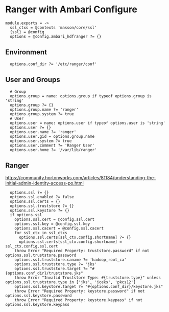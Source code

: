 
# Ranger with Ambari Configure

    module.exports = ->
      ssl_ctxs = @contexts 'masson/core/ssl'
      {ssl} = @config
      options = @config.ambari_hdfranger ?= {}

## Environment

      options.conf_dir ?= '/etc/ranger/conf'

## User and Groups

      # Group
      options.group = name: options.group if typeof options.group is 'string'
      options.group ?= {}
      options.group.name ?= 'ranger'
      options.group.system ?= true
      # User
      options.user = name: options.user if typeof options.user is 'string'
      options.user ?= {}
      options.user.name ?= 'ranger'
      options.user.gid = options.group.name
      options.user.system ?= true
      options.user.comment ?= 'Ranger User'
      options.user.home ?= '/var/lib/ranger'

## Ranger

https://community.hortonworks.com/articles/81184/understanding-the-initial-admin-identity-access-po.html

      options.ssl ?= {}
      options.ssl.enabled ?= false
      options.ssl.certs = {}
      options.ssl.truststore ?= {}
      options.ssl.keystore ?= {}
      if options.ssl
        options.ssl.cert = @config.ssl.cert
        options.ssl.key = @config.ssl.key
        options.ssl.cacert = @config.ssl.cacert
        for ssl_ctx in ssl_ctxs
          options.ssl.certs[ssl_ctx.config.shortname] ?= {}
          options.ssl.certs[ssl_ctx.config.shortname] = ssl_ctx.config.ssl.cert
        throw Error "Required Property: truststore.password" if not options.ssl.truststore.password
        options.ssl.truststore.caname ?= 'hadoop_root_ca'
        options.ssl.truststore.type ?= 'jks'
        options.ssl.truststore.target ?= "#{options.conf_dir}/truststore.jks"
        throw Error "Invalid Truststore Type: #{truststore.type}" unless options.ssl.truststore.type in ['jks', 'jceks', 'pkcs12']
        options.ssl.keystore.target ?= "#{options.conf_dir}/keystore.jks"
        throw Error "Required Property: keystore.password" if not options.ssl.keystore.password
        throw Error "Required Property: keystore.keypass" if not options.ssl.keystore.keypass
